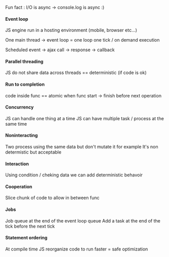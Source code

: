 Fun fact : I/O is async -> console.log is async :)

#### Event loop

JS engine run in a hosting environment (mobile, browser etc...)

One main thread -> event loop = one loop one tick / on demand execution

Scheduled event -> ajax call -> response -> callback

#### Parallel threading

JS do not share data across threads == deterministic (if code is ok)

#### Run to completion

code inside func == atomic
when func start -> finish before next operation

#### Concurrency

JS can handle one thing at a time
JS can have multiple task / process at the same time

#### Noninteracting

Two process using the same data but don't mutate it for example
It's non determistic but acceptable 

#### Interaction

Using condition / cheking data we can add deterministic behavoir

#### Cooperation

Slice chunk of code to allow in between func

#### Jobs

Job queue at the end of the event loop queue
Add a task at the end of the tick before the next tick

#### Statement ordering

At compile time JS reorganize code to run faster = safe optimization